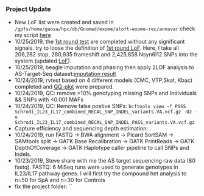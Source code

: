 ### Project Update
* New LoF list were created and saved in `/gpfs/home/guosa/hpc/db/Gnomad/exome/aloft-exome-rec/annovar` check my script [here](https://raw.githubusercontent.com/Shicheng-Guo/HowtoBook/master/ANNOVAR/annovar2lof.R)
* 10/25/2019, the [1st round test](/result/2LOF/1st) are completed without any significant signals. try to loose the definition of [1st round LoF](https://raw.githubusercontent.com/Shicheng-Guo/AnnotationDatabase/master/LOF/2019/ALoFT/gnomad.exomes.r2.1.sites.dq.rec.vcf.gz.vat.aloft.hg19). Here, I take all 206,282 stop, 280,935 frameshift and 2,425,858 Nsyn6I12 SNPs into the system (updated [LoF]()). 
* 10/25/2019, beagle imputation and phasing then apply 2LOF analysis to AS-Target-Seq dataset:[imputation result](//mcrfnas2/bigdata/Genetic/Projects/Schrodi_IL23_IL17_variants/Shicheng/2LOF/MIS/)
* 10/24/2019, rvtest based on 4 different models (CMC, VTP,Skat, Kbac) completed and [QQ-plot](https://github.com/Shicheng-Guo/aStargetseq/tree/master/result/rvtest) were prepared. 
* 10/24/2019, QC: remove >10% genotyping missing SNPs and Individuals && SNPs with <0.001 MAFs 
* 10/24/2019, QC: Remove false postive SNPs:
`bcftools view -f PASS Schrodi_IL23_IL17_combined_RECAL_SNP_INDEL_variants.VA.vcf.gz -Oz -o Schrodi_IL23_IL17_combined_RECAL_SNP_INDEL_PASS_variants.VA.vcf.gz`
* Capture efficiency and sequencing depth estimation: 
* 10/24/2019, run FASTQ -> BWA alignment -> Picard SortSAM -> SAMtools split -> GATK Base Recalibration -> GATK PrintReads -> GATK DepthOfCoverage -> GATK Haplotype caller pipeline to call SNPs and Indels. 
* 10/23/2019, Steve share with me the AS target sequencing raw data (80 fastq). FASTQ: 6 MiSeq runs were used to generate genotypes in IL23/IL17 pathway genes. I will first try the compound het analysis to n=50 for SpA and n=30 for Controls
* fix the project folder: ``
